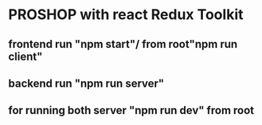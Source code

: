 # PROSHOP with react Redux Toolkit

## frontend run "npm start"/ from root"npm run client"

## backend run "npm run server"

## for running both server "npm run dev" from root
